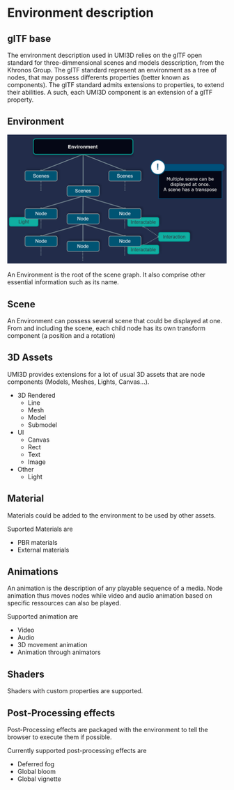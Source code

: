 # Environment description

## glTF base

The environment description used in UMI3D relies on the glTF open standard for three-dimmensional scenes and models desscription, from the Khronos Group. The glTF standard represent an environment as a tree of nodes, that may possess differents properties (better known as components). The glTF standard admits extensions to properties, to extend their abilities. A such, each UMI3D component is an extension of a glTF property.

## Environment

![image.png](/img/api-environment-description.png)

An Environment is the root of the scene graph. It also comprise other essential information such as its name.

## Scene

An Environment can possess several scene that could be displayed at one. From and including the scene, each child node has its own transform component (a position and a rotation)

## 3D Assets

UMI3D provides extensions for a lot of usual 3D assets that are node components (Models, Meshes, Lights, Canvas...).

- 3D Rendered
    - Line
    - Mesh
    - Model
    - Submodel
- UI
    - Canvas
    - Rect
    - Text
    - Image
- Other
    - Light

## Material

Materials could be added to the environment to be used by other assets.

Suported Materials are

- PBR materials
- External materials

## Animations

An animation is the description of any playable sequence of a media. Node animation thus moves nodes while video and audio animation based on specific ressources can also be played.

Supported animation are

- Video
- Audio
- 3D movement animation
- Animation through animators

## Shaders

Shaders with custom properties are supported.

## Post-Processing effects

Post-Processing effects are packaged with the environment to tell the browser to execute them if possible.

Currently supported post-processing effects are

- Deferred fog
- Global bloom
- Global vignette
